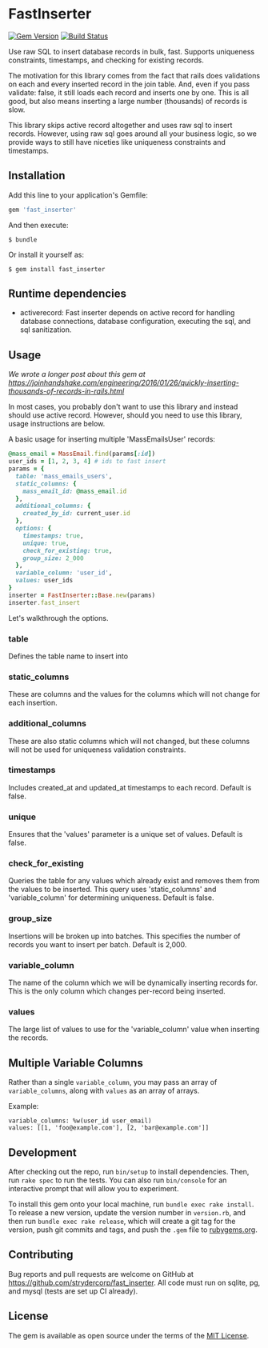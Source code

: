 # FastInserter

[![Gem Version](https://badge.fury.io/rb/fast_inserter.svg)](https://badge.fury.io/rb/fast_inserter)
[![Build Status](https://travis-ci.org/strydercorp/fast_inserter.svg?branch=master)](https://travis-ci.org/strydercorp/fast_inserter)

Use raw SQL to insert database records in bulk, fast. Supports uniqueness constraints, timestamps, and checking for existing records.

The motivation for this library comes from the fact that rails does validations on each and every inserted record in the join table. And, even if you pass validate: false, it still loads each record and inserts one by one. This is all good, but also means inserting a large number (thousands) of records is slow.

This library skips active record altogether and uses raw sql to insert records. However, using raw sql goes around all your business logic, so we provide ways to still have niceties like uniqueness constraints and timestamps.

## Installation

Add this line to your application's Gemfile:

```ruby
gem 'fast_inserter'
```

And then execute:

    $ bundle

Or install it yourself as:

    $ gem install fast_inserter

## Runtime dependencies

* activerecord: Fast inserter depends on active record for handling database connections, database configuration, executing the sql, and sql sanitization.

## Usage

*We wrote a longer post about this gem at https://joinhandshake.com/engineering/2016/01/26/quickly-inserting-thousands-of-records-in-rails.html*

In most cases, you probably don't want to use this library and instead should use active record. However, should you need to use this library, usage instructions are below.

A basic usage for inserting multiple 'MassEmailsUser' records:

```ruby
@mass_email = MassEmail.find(params[:id])
user_ids = [1, 2, 3, 4] # ids to fast insert
params = {
  table: 'mass_emails_users',
  static_columns: {
    mass_email_id: @mass_email.id
  },
  additional_columns: {
    created_by_id: current_user.id
  },
  options: {
    timestamps: true,
    unique: true,
    check_for_existing: true,
    group_size: 2_000
  },
  variable_column: 'user_id',
  values: user_ids
}
inserter = FastInserter::Base.new(params)
inserter.fast_insert
```

Let's walkthrough the options.

### table

Defines the table name to insert into

### static_columns

These are columns and the values for the columns which will not change for each insertion.

### additional_columns

These are also static columns which will not changed, but these columns will not be used for uniqueness validation constraints.

### timestamps

Includes created_at and updated_at timestamps to each record. Default is false.

### unique

Ensures that the 'values' parameter is a unique set of values. Default is false.

### check_for_existing

Queries the table for any values which already exist and removes them from the values to be inserted. This query uses 'static_columns' and 'variable_column' for determining uniqueness. Default is false.

### group_size

Insertions will be broken up into batches. This specifies the number of records you want to insert per batch. Default is 2,000.

### variable_column

The name of the column which we will be dynamically inserting records for. This is the only column which changes per-record being inserted.

### values

The large list of values to use for the 'variable_column' value when inserting the records.

## Multiple Variable Columns
Rather than a single `variable_column`, you may pass an array of `variable_columns`, along with `values` as an array of arrays.

Example:
```
variable_columns: %w(user_id user_email)
values: [[1, 'foo@example.com'], [2, 'bar@example.com']]
```

## Development

After checking out the repo, run `bin/setup` to install dependencies. Then, run `rake spec` to run the tests. You can also run `bin/console` for an interactive prompt that will allow you to experiment.

To install this gem onto your local machine, run `bundle exec rake install`. To release a new version, update the version number in `version.rb`, and then run `bundle exec rake release`, which will create a git tag for the version, push git commits and tags, and push the `.gem` file to [rubygems.org](https://rubygems.org).

## Contributing

Bug reports and pull requests are welcome on GitHub at https://github.com/strydercorp/fast_inserter. All code must run on sqlite, pg, and mysql (tests are set up CI already).


## License

The gem is available as open source under the terms of the [MIT License](http://opensource.org/licenses/MIT).
